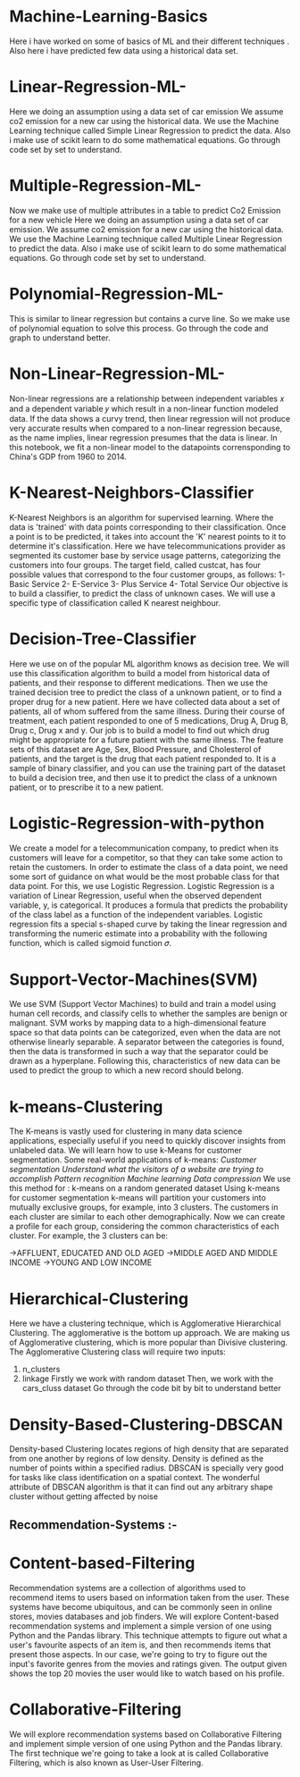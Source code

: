 # Machine-Learning-Basics
Here i have worked on some of basics of ML and their different techniques . Also here i have predicted few data using a historical data set.

# Linear-Regression-ML-
Here we doing an assumption using a data set of car emission 
We assume co2 emission for a new car using the historical data. 
We use the Machine Learning technique called Simple Linear Regression to predict the data.
Also i make use of scikit learn to do some mathematical equations. 
Go through code set by set to understand.


# Multiple-Regression-ML-
Now we make use of multiple attributes in a table to predict Co2 Emission for a new vehicle
Here we doing an assumption using a data set of car emission.
We assume co2 emission for a new car using the historical data.
We use the Machine Learning technique called Multiple Linear Regression to predict the data.
Also i make use of scikit learn to do some mathematical equations.
Go through code set by set to understand.

# Polynomial-Regression-ML-
This is similar to linear regression but contains a curve line.
So we make use of polynomial equation to solve this process.
Go through the code and graph to understand better.

# Non-Linear-Regression-ML-
Non-linear regressions are a relationship between independent variables 𝑥 and a dependent variable 𝑦 which result in a non-linear function modeled data.
If the data shows a curvy trend, then linear regression will not produce very accurate results when compared to a non-linear regression because, as the name implies, linear regression presumes that the data is linear.
In this notebook, we fit a non-linear model to the datapoints corrensponding to China's GDP from 1960 to 2014.

# K-Nearest-Neighbors-Classifier
K-Nearest Neighbors is an algorithm for supervised learning.
Where the data is 'trained' with data points corresponding to their classification.
Once a point is to be predicted, it takes into account the 'K' nearest points to it to determine it's classification.
Here we have telecommunications provider as segmented its customer base by service usage patterns, categorizing the customers into four groups.
The target field, called custcat, has four possible values that correspond to the four customer groups, as follows: 1- Basic Service 2- E-Service 3- Plus Service 4- Total Service
Our objective is to build a classifier, to predict the class of unknown cases. We will use a specific type of classification called K nearest neighbour.

# Decision-Tree-Classifier
Here we use on of the popular ML algorithm knows as decision tree.
We will use this classification algorithm to build a model from historical data of patients, and their response to different medications.
Then we use the trained decision tree to predict the class of a unknown patient, or to find a proper drug for a new patient.
Here we have collected data about a set of patients, all of whom suffered from the same illness.
During their course of treatment, each patient responded to one of 5 medications, Drug A, Drug B, Drug c, Drug x and y.
Our job is to build a model to find out which drug might be appropriate for a future patient with the same illness.
The feature sets of this dataset are Age, Sex, Blood Pressure, and Cholesterol of patients, and the target is the drug that each patient responded to.
It is a sample of binary classifier, and you can use the training part of the dataset to build a decision tree, and then use it to predict the class of a unknown patient, or to prescribe it to a new patient.

# Logistic-Regression-with-python
We create a model for a telecommunication company, to predict when its customers will leave for a competitor, so that they can take some action to retain the customers.
In order to estimate the class of a data point, we need some sort of guidance on what would be the most probable class for that data point. For this, we use Logistic Regression.
Logistic Regression is a variation of Linear Regression, useful when the observed dependent variable, y, is categorical.
It produces a formula that predicts the probability of the class label as a function of the independent variables.
Logistic regression fits a special s-shaped curve by taking the linear regression and transforming the numeric estimate into a probability with the following function, which is called sigmoid function 𝜎.

# Support-Vector-Machines(SVM)
We use SVM (Support Vector Machines) to build and train a model using human cell records, and classify cells to whether the samples are benign or malignant.
SVM works by mapping data to a high-dimensional feature space so that data points can be categorized, even when the data are not otherwise linearly separable.
A separator between the categories is found, then the data is transformed in such a way that the separator could be drawn as a hyperplane.
Following this, characteristics of new data can be used to predict the group to which a new record should belong.

# k-means-Clustering
The K-means is vastly used for clustering in many data science applications, especially useful if you need to quickly discover insights from unlabeled data. 
We will learn how to use k-Means for customer segmentation.
Some real-world applications of k-means:
  *Customer segmentation
   Understand what the visitors of a website are trying to accomplish
   Pattern recognition
   Machine learning
   Data compression*
We use this method for :
k-means on a random generated dataset
Using k-means for customer segmentation
k-means will partition your customers into mutually exclusive groups, for example, into 3 clusters. The customers in each cluster are similar to each other demographically. Now we can create a profile for each group, considering the common characteristics of each cluster. For example, the 3 clusters can be:

  ->AFFLUENT, EDUCATED AND OLD AGED
  ->MIDDLE AGED AND MIDDLE INCOME
  ->YOUNG AND LOW INCOME

# Hierarchical-Clustering
Here we have a clustering technique, which is Agglomerative Hierarchical Clustering.
The agglomerative is the bottom up approach.
We are making us of Agglomerative clustering, which is more popular than Divisive clustering.
The Agglomerative Clustering class will require two inputs:
  1) n_clusters
  2) linkage
Firstly we work with random dataset
Then, we work with the cars_cluss dataset
Go through the code bit by bit to understand better

# Density-Based-Clustering-DBSCAN
Density-based Clustering locates regions of high density that are separated from one another by regions of low density.
Density is defined as the number of points within a specified radius.
DBSCAN is specially very good for tasks like class identification on a spatial context.
The wonderful attribute of DBSCAN algorithm is that it can find out any arbitrary shape cluster without getting affected by noise
## Recommendation-Systems :-

  # Content-based-Filtering
  Recommendation systems are a collection of algorithms used to recommend items to users based on information taken from the user.
  These systems have become ubiquitous, and can be commonly seen in online stores, movies databases and job finders. 
  We will explore Content-based recommendation systems and implement a simple version of one using Python and the Pandas library.
  This technique attempts to figure out what a user's favourite aspects of an item is, and then recommends items that present those aspects. In our case, we're going to try to      figure out the input's favorite genres from the movies and ratings given.
  The output given shows the top 20 movies the user would like to watch based on his profile.

  # Collaborative-Filtering 
  We will explore recommendation systems based on Collaborative Filtering and implement simple version of one using Python and the Pandas library.
  The first technique we're going to take a look at is called Collaborative Filtering, which is also known as User-User Filtering.
  
  
